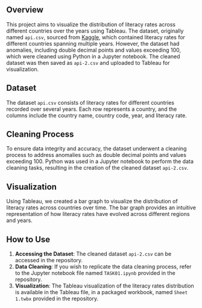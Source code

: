 ## Overview
This project aims to visualize the distribution of literacy rates across different countries over the years using Tableau. The dataset, originally named `api.csv`, sourced from [Kaggle](https://www.kaggle.com/datasets/willianoliveiragibin/literacy), which contained literacy rates for different countries spanning multiple years. 
However, the dataset had anomalies, including double decimal points and values exceeding 100, which were cleaned using Python in a Jupyter notebook. The cleaned dataset was then saved as `api-2.csv` and uploaded to Tableau for visualization.

## Dataset
The dataset `api.csv` consists of literacy rates for different countries recorded over several years. Each row represents a country, and the columns include the country name, country code, year, and literacy rate.

## Cleaning Process
To ensure data integrity and accuracy, the dataset underwent a cleaning process to address anomalies such as double decimal points and values exceeding 100. Python was used in a Jupyter notebook to perform the data cleaning tasks, resulting in the creation of the cleaned dataset `api-2.csv`.

## Visualization
Using Tableau, we created a bar graph to visualize the distribution of literacy rates across countries over time. The bar graph provides an intuitive representation of how literacy rates have evolved across different regions and years.

## How to Use
1. **Accessing the Dataset**: The cleaned dataset `api-2.csv` can be accessed in the repository.
2. **Data Cleaning**: If you wish to replicate the data cleaning process, refer to the Jupyter notebook file named `TASK01.ipynb` provided in the repository.
3. **Visualization**: The Tableau visualization of the literacy rates distribution is available in the Tableau file, in a packaged workbook, named `Sheet 1.twbx` provided in the repository.
